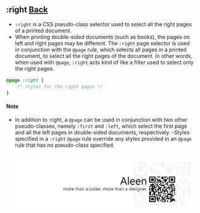 ## :right [**Back**](./../pseudoClass.md)

- `:right` is a CSS pseudo-class selector used to select all the right pages of a printed document.
- When printing double-sided documents (such as books), the pages on left and right pages may be different. The `:right` page selector is used in conjunction with the `@page` rule, which selects all pages in a printed document, to select all the right pages of the document. In other words, when used with `@page`, `:right` acts kind of like a filter used to select only the right pages.

```css
@page :right {
    /* styles for the right pages */
}
```

#### Note

- In addition to :right, a `@page` can be used in conjunction with two other pseudo-classes, namely `:first` and `:left`, which select the first page and all the left pages in double-sided documents, respectively.
-Styles specified in a `:right` `@page` rule override any styles provided in an `@page` rule that has no pseudo-class specified.

<a href="http://aleen42.github.io/" target="_blank" ><img src="./../../../pic/tail.gif"></a>